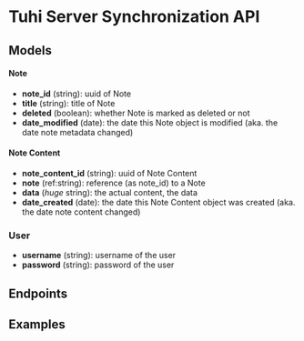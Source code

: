 # Tuhi Server Synchronization API #

## Models
#### Note
* **note_id** (string): uuid of Note
* **title** (string): title of Note
* **deleted** (boolean): whether Note is marked as deleted or not
* **date_modified** (date): the date this Note object is modified (aka. the date note metadata changed)


#### Note Content
* **note_content_id** (string): uuid of Note Content
* **note** (ref:string): reference (as note_id) to a Note
* **data** (*huge* string): the actual content, the data
* **date_created** (date): the date this Note Content object was created (aka. the date note content changed)

### User
* **username** (string): username of the user
* **password** (string): password of the user

## Endpoints

## Examples

